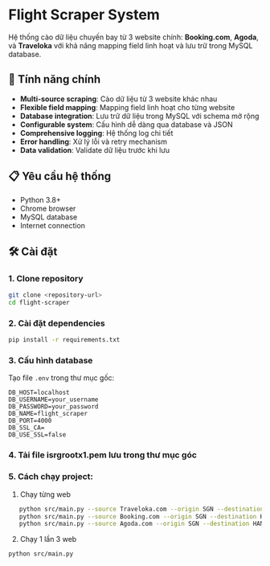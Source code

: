 # Flight Scraper System

Hệ thống cào dữ liệu chuyến bay từ 3 website chính: **Booking.com**, **Agoda**, và **Traveloka** với khả năng mapping field linh hoạt và lưu trữ trong MySQL database.

## 🚀 Tính năng chính

- **Multi-source scraping**: Cào dữ liệu từ 3 website khác nhau
- **Flexible field mapping**: Mapping field linh hoạt cho từng website
- **Database integration**: Lưu trữ dữ liệu trong MySQL với schema mở rộng
- **Configurable system**: Cấu hình dễ dàng qua database và JSON
- **Comprehensive logging**: Hệ thống log chi tiết
- **Error handling**: Xử lý lỗi và retry mechanism
- **Data validation**: Validate dữ liệu trước khi lưu

## 📋 Yêu cầu hệ thống

- Python 3.8+
- Chrome browser
- MySQL database
- Internet connection

## 🛠️ Cài đặt

### 1. Clone repository

```bash
git clone <repository-url>
cd flight-scraper
```

### 2. Cài đặt dependencies

```bash
pip install -r requirements.txt
```

### 3. Cấu hình database

Tạo file `.env` trong thư mục gốc:

```env
DB_HOST=localhost
DB_USERNAME=your_username
DB_PASSWORD=your_password
DB_NAME=flight_scraper
DB_PORT=4000
DB_SSL_CA=
DB_USE_SSL=false
```
### 4. Tải file isrgrootx1.pem lưu trong thư mục góc

### 5. Cách chạy project:

1. Chạy từng web

```bash
   python src/main.py --source Traveloka.com --origin SGN --destination HAN --date 2025-10-09
   python src/main.py --source Booking.com --origin SGN --destination HAN --date 2025-10-09
   python src/main.py --source Agoda.com --origin SGN --destination HAN --date 2025-10-09
```
2. Chạy 1 lần 3 web
```bash
python src/main.py
```

